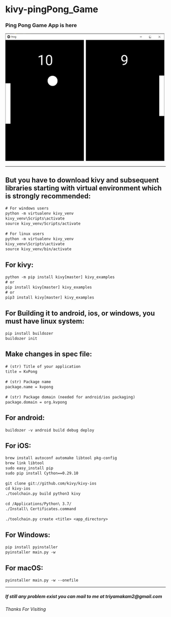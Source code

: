 # kivy-pingPong_Game
<h3>Ping Pong Game App is here</h3>
<img src="https://github.com/triyam/kivy-pingPong_Game/blob/main/pong.jpg" width="500" height="400">
<hr>

## But you have to download kivy and subsequent libraries starting with virtual environment which is strongly recommended:
    
    # For windows users
    python -m virtualenv kivy_venv
    kivy_venv\Scripts\activate
    source kivy_venv/Scripts/activate
    
    # For linux users
    python -m virtualenv kivy_venv
    kivy_venv\Scripts\activate
    source kivy_venv/bin/activate
    
## For kivy:

    python -m pip install kivy[master] kivy_examples
    # or
    pip install kivy[master] kivy_examples
    # or 
    pip3 install kivy[master] kivy_examples
    
## For Building it to android, ios, or windows, you must have linux system:

    pip install buildozer
    buildozer init
 
## Make changes in spec file:

    # (str) Title of your application
    title = KvPong

    # (str) Package name
    package.name = kvpong

    # (str) Package domain (needed for android/ios packaging)
    package.domain = org.kvpong
 
## For android:

    buildozer -v android build debug deploy

## For iOS:
    
    brew install autoconf automake libtool pkg-config
    brew link libtool
    sudo easy_install pip
    sudo pip install Cython==0.29.10
    
    git clone git://github.com/kivy/kivy-ios
    cd kivy-ios
    ./toolchain.py build python3 kivy
    
    cd /Applications/Python\ 3.7/
    ./Install\ Certificates.command
    
    ./toolchain.py create <title> <app_directory>
    
## For Windows:
    
    pip install pyinstaller
    pyinstaller main.py -w
    
## For macOS:

    pyinstaller main.py -w --onefile
<hr>
<h5>If still any problem exist you can mail to me at triyamakam2@gmail.com</h5>
<h6>Thanks For Visiting</h6>


    
    
    
